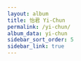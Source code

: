 ```yaml
---
layout: album
title: 怡君 Yi-Chun
permalink: /yi-chun/
album_data: yi-chun
sidebar_sort_order: 5
sidebar_link: true
---
```


